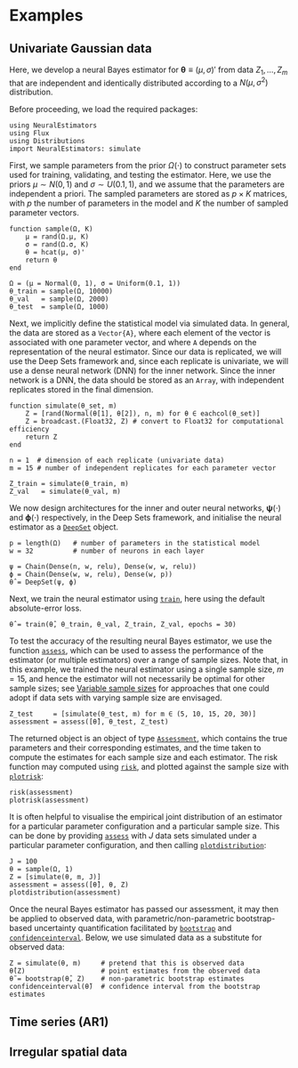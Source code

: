# Examples

## Univariate Gaussian data

Here, we develop a neural Bayes estimator for $\mathbf{\theta} \equiv (\mu, \sigma)'$ from data $Z_1, \dots, Z_m$ that are independent and identically distributed according to a $N(\mu, \sigma^2)$ distribution.

Before proceeding, we load the required packages:
```
using NeuralEstimators
using Flux
using Distributions
import NeuralEstimators: simulate
```

First, we sample parameters from the prior $\Omega(\cdot)$ to construct parameter sets used for training, validating, and testing the estimator. Here, we use the priors $\mu \sim N(0, 1)$ and $\sigma \sim U(0.1, 1)$, and we assume that the parameters are independent a priori. The sampled parameters are stored as $p \times K$ matrices, with $p$ the number of parameters in the model and $K$ the number of sampled parameter vectors.
```
function sample(Ω, K)
	μ = rand(Ω.μ, K)
	σ = rand(Ω.σ, K)
	θ = hcat(μ, σ)'
	return θ
end

Ω = (μ = Normal(0, 1), σ = Uniform(0.1, 1))
θ_train = sample(Ω, 10000)
θ_val   = sample(Ω, 2000)
θ_test  = sample(Ω, 1000)
```

Next, we implicitly define the statistical model via simulated data. In general, the data are stored as a `Vector{A}`, where each element of the vector is associated with one parameter vector, and where `A` depends on the representation of the neural estimator. Since our data is replicated, we will use the Deep Sets framework and, since each replicate is univariate, we will use a dense neural network (DNN) for the inner network. Since the inner network is a DNN, the data should be stored as an `Array`, with independent replicates stored in the final dimension.
```
function simulate(θ_set, m)
	Z = [rand(Normal(θ[1], θ[2]), n, m) for θ ∈ eachcol(θ_set)]
	Z = broadcast.(Float32, Z) # convert to Float32 for computational efficiency
	return Z
end

n = 1  # dimension of each replicate (univariate data)
m = 15 # number of independent replicates for each parameter vector

Z_train = simulate(θ_train, m)
Z_val   = simulate(θ_val, m)
```

We now design architectures for the inner and outer neural networks, $\mathbf{\psi}(\cdot)$ and $\mathbf{\phi}(\cdot)$ respectively, in the Deep Sets framework, and initialise the neural estimator as a [`DeepSet`](@ref) object.

```
p = length(Ω)   # number of parameters in the statistical model
w = 32          # number of neurons in each layer

ψ = Chain(Dense(n, w, relu), Dense(w, w, relu))
ϕ = Chain(Dense(w, w, relu), Dense(w, p))
θ̂ = DeepSet(ψ, ϕ)
```

Next, we train the neural estimator using [`train`](@ref), here using the default absolute-error loss.
```
θ̂ = train(θ̂, θ_train, θ_val, Z_train, Z_val, epochs = 30)
```

To test the accuracy of the resulting neural Bayes estimator, we use the function [`assess`](@ref), which can be used to assess the performance of the estimator (or multiple estimators) over a range of sample sizes. Note that, in this example, we trained the neural estimator using a single sample size, $m = 15$, and hence the estimator will not necessarily be optimal for other sample sizes; see [Variable sample sizes](@ref) for approaches that one could adopt if data sets with varying sample size are envisaged.
```
Z_test     = [simulate(θ_test, m) for m ∈ (5, 10, 15, 20, 30)]
assessment = assess([θ̂], θ_test, Z_test)
```

The returned object is an object of type [`Assessment`](@ref), which contains the true parameters and their corresponding estimates, and the time taken to compute the estimates for each sample size and each estimator. The risk function may computed using [`risk`](@ref), and plotted against the sample size with [`plotrisk`](@ref):
```
risk(assessment)
plotrisk(assessment)
```

It is often helpful to visualise the empirical joint distribution of an estimator for a particular parameter configuration and a particular sample size. This can be done by providing [`assess`](@ref) with $J$ data sets simulated under a particular parameter configuration, and then calling [`plotdistribution`](@ref):
```
J = 100
θ = sample(Ω, 1)
Z = [simulate(θ, m, J)]
assessment = assess([θ̂], θ, Z)  
plotdistribution(assessment)
```

Once the neural Bayes estimator has passed our assessment, it may then be applied to observed data, with parametric/non-parametric bootstrap-based uncertainty quantification facilitated by [`bootstrap`](@ref) and [`confidenceinterval`](@ref). Below, we use simulated data as a substitute for observed data:
```
Z = simulate(θ, m)     # pretend that this is observed data
θ̂(Z)                   # point estimates from the observed data
θ̃ = bootstrap(θ̂, Z)    # non-parametric bootstrap estimates
confidenceinterval(θ̃)  # confidence interval from the bootstrap estimates
```


## Time series (AR1)


## Irregular spatial data
